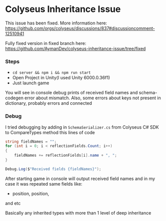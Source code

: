 ﻿# Colyseus Inheritance Issue

This issue has been fixed. More information
here: https://github.com/orgs/colyseus/discussions/837#discussioncomment-12510941

Fully fixed version in fixed branch here: https://github.com/AymanDev/colyseus-inheritance-issue/tree/fixed

### Steps

* `cd server && npm i && npm run start`
* Open Project in Unity(I used Unity 6000.0.36f1)
* Just launch game

You will see in console debug prints of received field names and schema-codegen error about mismatch.
Also, some errors about keys not present in dictionary, probably errors and connected

### Debug

I tried debugging by adding in `SchemaSerializer.cs` from Colyseus C# SDK to CompareTypes method this lines of code

```csharp
string fieldNames = "";
for (int i = 0; i < reflectionFields.Count; i++)
{
    fieldNames += reflectionFields[i].name + ", ";
}

Debug.Log($"Received fields {fieldNames}");
```

After starting game in console will output received field names and in my case it was repeated same fields like:

* position, position,

and etc

Basically any inherited types with more than 1 level of deep inheritance